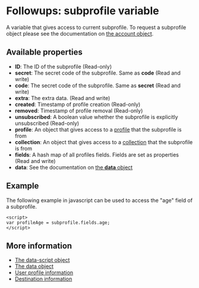 # Followups: subprofile variable

A variable that gives access to current subprofile. To request a 
subprofile object please see the documentation on [the account object](./followups-scripting-copernica).

## Available properties

* **ID**: The ID of the subprofile (Read-only)
* **secret**: The secret code of the subprofile. Same as **code** (Read and write)
* **code**: The secret code of the subprofile. Same as **secret** (Read and write)
* **extra**: The extra data. (Read and write)
* **created**: Timestamp of profile creation (Read-only)
* **removed**: Timestamp of profile removal (Read-only)
* **unsubscribed**: A boolean value whether the subprofile is explicitly unsubscribed (Read-only)
* **profile**: An object that gives access to a [profile](./followups-scripting-data) that the subprofile is from
* **collection**: An object that gives access to a [collection](./followups-scripting-data) that the subprofile is from
* **fields**: A hash map of all profiles fields. Fields are set as properties (Read and write)
* **data**: See the documentation on [the **data** object](./followups-scripting-data)

## Example

The following example in javascript can be used to access the "age" field of a subprofile.

    <script> 
    var profileAge = subprofile.fields.age;
    </script>

## More information

* [The data-script object](./followups-scripting)
* [The data object](./followups-scripting-data)
* [User profile information](./followups-scripting-profile)
* [Destination information](./followups-scripting-destination)
